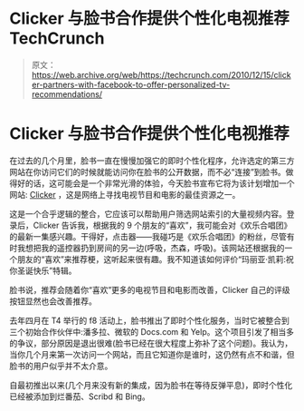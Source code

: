 # Clicker 与脸书合作提供个性化电视推荐 TechCrunch

> 原文：<https://web.archive.org/web/https://techcrunch.com/2010/12/15/clicker-partners-with-facebook-to-offer-personalized-tv-recommendations/>

# Clicker 与脸书合作提供个性化电视推荐

在过去的几个月里，脸书一直在慢慢加强它的即时个性化程序，允许选定的第三方网站在你访问它们的时候就能访问你在脸书的公开数据，而不必“连接”到脸书。做得好的话，这可能会是一个非常光滑的体验，今天脸书宣布它将为该计划增加一个网站: [Clicker](https://web.archive.org/web/20230205013259/http://www.clicker.com/) ，这是网络上寻找电视节目和电影的最佳资源之一。

这是一个合乎逻辑的整合，它应该可以帮助用户筛选网站索引的大量视频内容。登录后，Clicker 告诉我，根据我的 9 个朋友的“喜欢”，我可能会对《欢乐合唱团》的最新一集感兴趣。干得好，点击器——我碰巧是《欢乐合唱团》的粉丝，尽管有时我想把我的遥控器扔到房间的另一边(呼吸，杰森，呼吸)。该网站还根据我的一个朋友的“喜欢”来推荐梗，这听起来很有趣。我不知道该如何评价“玛丽亚·凯莉:祝你圣诞快乐”特辑。

脸书说，推荐会随着你“喜欢”更多的电视节目和电影而改善，Clicker 自己的评级按钮显然也会改善推荐。

去年四月在 T4 举行的 f8 活动上，脸书推出了即时个性化服务，当时它被整合到三个初始合作伙伴中:潘多拉、微软的 Docs.com 和 Yelp。这个项目引发了相当多的争议，部分原因是退出很难(脸书已经在很大程度上弥补了这个问题)。我认为，当你几个月来第一次访问一个网站，而且它知道你是谁时，这仍然有点不和谐，但脸书的用户似乎并不太介意。

自最初推出以来(几个月来没有新的集成，因为脸书在等待反弹平息)，即时个性化已经被添加到烂番茄、Scribd 和 Bing。